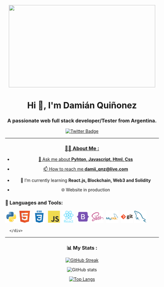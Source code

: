 <div id="header" align="center">
    <div>
         <img src="https://media.giphy.com/media/RbDKaczqWovIugyJmW/giphy.gif" width="480" height="270" frameBorder="0" class="giphy-embed" allowFullScreen>
    </div>
 <div>
    <h1 align="center">Hi 👋, I'm Damián Quiñonez</h1>
    <h3 align="center">A passionate web full stack developer/Tester from Argentina.</h3>
</div>


<div id="badges" align="center">
    <a href="[Twitter](https://twitter.com/DemianQnz")>
        <img src="https://img.shields.io/twitter/url?style=social&url=https%3A%2F%2Ftwitter.com%2FDemianQnz"
            alt="Twitter Badge" />
        
---

### 👨‍💻 About Me :

- 💬 Ask me about **Pyhton, Javascript, Html, Css**

- 📫 How to reach me **damii_qnz@live.com**

- 🌱 I’m currently learning **React.js, Blockchain, Web3 and Solidity**

- 🌐 Website in production


<div align="left">
    <h3>🔨 Languages and Tools:</h3>
    <div>
        <img src="https://github.com/devicons/devicon/blob/master/icons/python/python-original.svg" title="Git" **alt="Git" width="40" height="40"/>
        <img src="https://github.com/devicons/devicon/blob/master/icons/html5/html5-original.svg" title="HTML5" alt="HTML" width="40" height="40"/>&nbsp;
        <img src="https://github.com/devicons/devicon/blob/master/icons/css3/css3-plain-wordmark.svg"  title="CSS3" alt="CSS" width="40" height="40"/>&nbsp;
        <img src="https://github.com/devicons/devicon/blob/master/icons/javascript/javascript-original.svg" title="JavaScript" alt="JavaScript" width="40" height="40"/>&nbsp;
        <img src="https://github.com/devicons/devicon/blob/master/icons/react/react-original-wordmark.svg" title="React" alt="React" width="40" height="40"/>&nbsp;
        <img src="https://github.com/devicons/devicon/blob/master/icons/bootstrap/bootstrap-plain.svg" title="Bootstrap" alt="Bootstrap" width="40" height="40"/>&nbsp;
        <img src="https://github.com/devicons/devicon/blob/master/icons/sass/sass-original.svg" title="Sass" alt="Sass" width="40" height="40"/>&nbsp;
        <img src="https://github.com/devicons/devicon/blob/master/icons/mysql/mysql-original-wordmark.svg" title="MySQL"  alt="MySQL" width="40" height="40"/>&nbsp;
        <img src="https://github.com/devicons/devicon/blob/master/icons/git/git-original-wordmark.svg" title="Git" **alt="Git" width="40" height="40"/>
        <img src="https://github.com/devicons/devicon/blob/master/icons/mysql/mysql-plain.svg" title="Git" **alt="Git" width="40" height="40"/>

      </div>

---
        
<div id="header" align="center">
    
### 📊 My Stats :

[![GitHub Streak](http://github-readme-streak-stats.herokuapp.com?user=Damianqnz&theme=dark)](https://git.io/streak-stats)
       
![GitHub stats](https://github-readme-stats.vercel.app/api?username=Damianqnz&show_icons=true&theme=radical)

[![Top Langs](https://github-readme-stats.vercel.app/api/top-langs/?username=Damianqnz&theme=tokyonight)](https://github.com/anuraghazra/github-readme-stats)
